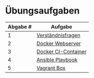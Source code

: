 # Übungsaufgaben

| Abgabe # | Aufgabe                                                                                                                                      |
| -------- | -------------------------------------------------------------------------------------------------------------------------------------------- |
| 1        | [Verständnisfragen](https://liascript.github.io/course/?https://raw.githubusercontent.com/aheil/devops/master/lectures/99\_exercises.md#2)   |
| 2        | [Docker Webserver](https://liascript.github.io/course/?https://raw.githubusercontent.com/aheil/devops/master/lectures/99\_exercises.md#3)    |
| 3        | [Docker CI-Container](https://liascript.github.io/course/?https://raw.githubusercontent.com/aheil/devops/master/lectures/99\_exercises.md#4) |
| 4        | [Ansible Playbook](https://liascript.github.io/course/?https://raw.githubusercontent.com/aheil/devops/master/lectures/99\_exercises.md#5)    |
| 5        | [Vagrant Box](https://liascript.github.io/course/?https://raw.githubusercontent.com/aheil/devops/master/lectures/99\_exercises.md#6)         |
